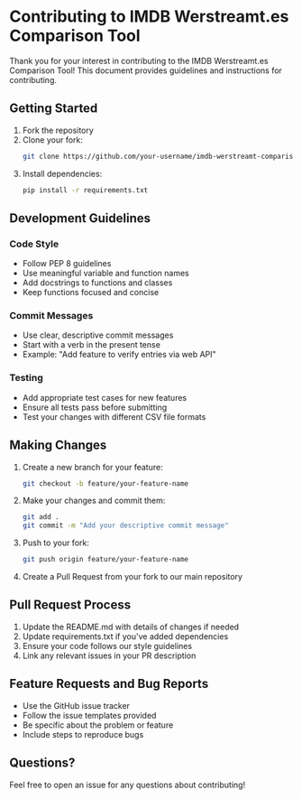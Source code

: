 # Contributing to IMDB Werstreamt.es Comparison Tool

Thank you for your interest in contributing to the IMDB Werstreamt.es Comparison Tool! This document provides guidelines and instructions for contributing.

## Getting Started

1. Fork the repository
2. Clone your fork:
   ```bash
   git clone https://github.com/your-username/imdb-werstreamt-comparison.git
   ```
3. Install dependencies:
   ```bash
   pip install -r requirements.txt
   ```

## Development Guidelines

### Code Style
- Follow PEP 8 guidelines
- Use meaningful variable and function names
- Add docstrings to functions and classes
- Keep functions focused and concise

### Commit Messages
- Use clear, descriptive commit messages
- Start with a verb in the present tense
- Example: "Add feature to verify entries via web API"

### Testing
- Add appropriate test cases for new features
- Ensure all tests pass before submitting
- Test your changes with different CSV file formats

## Making Changes

1. Create a new branch for your feature:
   ```bash
   git checkout -b feature/your-feature-name
   ```

2. Make your changes and commit them:
   ```bash
   git add .
   git commit -m "Add your descriptive commit message"
   ```

3. Push to your fork:
   ```bash
   git push origin feature/your-feature-name
   ```

4. Create a Pull Request from your fork to our main repository

## Pull Request Process

1. Update the README.md with details of changes if needed
2. Update requirements.txt if you've added dependencies
3. Ensure your code follows our style guidelines
4. Link any relevant issues in your PR description

## Feature Requests and Bug Reports

- Use the GitHub issue tracker
- Follow the issue templates provided
- Be specific about the problem or feature
- Include steps to reproduce bugs

## Questions?

Feel free to open an issue for any questions about contributing!
